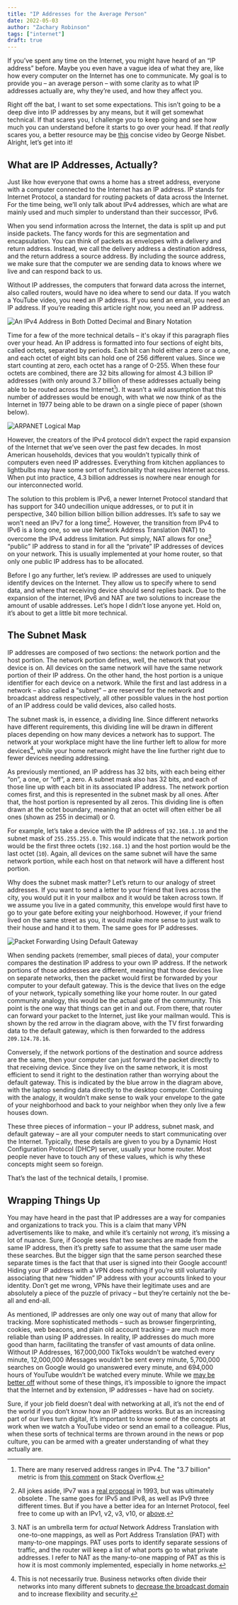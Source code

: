 ```yaml
---
title: "IP Addresses for the Average Person"
date: 2022-05-03
author: "Zachary Robinson"
tags: ["internet"]
draft: true
---
```


If you’ve spent any time on the Internet, you might have heard of an “IP address” before. Maybe you even have a vague idea of what they are, like how every computer on the Internet has one to communicate. My goal is to provide you – an average person – with some clarity as to what IP addresses actually are, why they’re used, and how they affect you. 

Right off the bat, I want to set some expectations. This isn’t going to be a deep dive into IP addresses by any means, but it will get somewhat technical. If that scares you, I challenge you to keep going and see how much you can understand before it starts to go over your head. If that *really* scares you, a better resource may be [this](https://www.youtube.com/watch?v=7_-qWlvQQtY) concise video by George Nisbet. Alright, let’s get into it!

## What are IP Addresses, Actually?

Just like how everyone that owns a home has a street address, everyone with a computer connected to the Internet has an IP address. IP stands for Internet Protocol, a standard for routing packets of data across the Internet. For the time being, we’ll only talk about IPv4 addresses, which are what are mainly used and much simpler to understand than their successor, IPv6.

When you send information across the Internet, the data is split up and put inside packets. The fancy words for this are segmentation and encapsulation. You can think of packets as envelopes with a delivery and return address. Instead, we call the delivery address a destination address, and the return address a source address. By including the source address, we make sure that the computer we are sending data to knows where we live and can respond back to us.

Without IP addresses, the computers that forward data across the internet, also called routers, would have no idea where to send our data. If you watch a YouTube video, you need an IP address. If you send an email, you need an IP address. If you’re reading this article right now, you need an IP address.

![An IPv4 Address in Both Dotted Decimal and Binary Notation](/posts/ip-addresses-for-the-average-person/images/dotted-decimal.jpg)

Time for a few of the more technical details – it's okay if this paragraph flies over your head. An IP address is formatted into four sections of eight bits, called octets, separated by periods. Each bit can hold either a zero or a one, and each octet of eight bits can hold one of 256 different values. Since we start counting at zero, each octet has a range of 0-255. When these four octets are combined, there are 32 bits allowing for almost 4.3 billion IP addresses (with only around 3.7 billion of these addresses actually being able to be routed across the Internet[^1]). It wasn’t a wild assumption that this number of addresses would be enough, with what we now think of as the Internet in 1977 being able to be drawn on a single piece of paper (shown below).

[^1]: There are many reserved address ranges in IPv4. The "3.7 billion" metric is from [this comment](https://stackoverflow.com/a/2437185/15938350) on Stack Overflow. 

![ARPANET Logical Map](/posts/ip-addresses-for-the-average-person/images/arpanet-edited.jpg)

However, the creators of the IPv4 protocol didn’t expect the rapid expansion of the Internet that we’ve seen over the past few decades. In most American households, devices that you wouldn’t typically think of computers even need IP addresses. Everything from kitchen appliances to lightbulbs may have some sort of functionality that requires Internet access. When put into practice, 4.3 billion addresses is nowhere near enough for our interconnected world.

The solution to this problem is IPv6, a newer Internet Protocol standard that has support for 340 undecillion unique addresses, or to put it in perspective, 340 billion billion billion billion addresses. It’s safe to say we won’t need an IPv7 for a long time[^2]. However, the transition from IPv4 to IPv6 is a long one, so we use Network Address Translation (NAT) to overcome the IPv4 address limitation. Put simply, NAT allows for one[^3] “public” IP address to stand in for all the “private” IP addresses of devices on your network. This is usually implemented at your home router, so that only one public IP address has to be allocated. 

[^2]: All jokes aside, IPv7 was a [real proposal](https://datatracker.ietf.org/doc/html/rfc1475) in 1993, but was ultimately obsolete . The same goes for IPv5 and IPv8, as well as IPv9 three different times. But if you have a better idea for an Internet Protocol, feel free to come up with an IPv1, v2, v3, v10, or [above](https://en.wikipedia.org/wiki/List_of_IP_version_numbers).

[^3]: NAT is an umbrella term for *actual* Network Address Translation with one-to-one mappings, as well as Port Address Translation (PAT) with many-to-one mappings. PAT uses ports to identify separate sessions of traffic, and the router will keep a list of what ports go to what private addresses. I refer to NAT as the many-to-one mapping of PAT as this is how it is most commonly implemented, especially in home networks.

Before I go any further, let’s review. IP addresses are used to uniquely identify devices on the Internet. They allow us to specify where to send data, and where that receiving device should send replies back. Due to the expansion of the internet, IPv6 and NAT are two solutions to increase the amount of usable addresses. Let’s hope I didn’t lose anyone yet. Hold on, it’s about to get a little bit more technical.

## The Subnet Mask

IP addresses are composed of two sections: the network portion and the host portion. The network portion defines, well, the network that your device is on. All devices on the same network will have the same network portion of their IP address. On the other hand, the host portion is a unique identifier for each device on a network. While the first and last address in a network – also called a “subnet” – are reserved for the network and broadcast address respectively, all other possible values in the host portion of an IP address could be valid devices, also called hosts.

The subnet mask is, in essence, a dividing line. Since different networks have different requirements, this dividing line will be drawn in different places depending on how many devices a network has to support. The network at your workplace might have the line further left to allow for more devices[^4], while your home network might have the line further right due to fewer devices needing addressing. 

[^4]: This is not necessarily true. Business networks often divide their networks into many different subnets to [decrease the broadcast domain](https://networklessons.com/cisco/ccna-routing-switching-icnd1-100-105/broadcast-domain) and to increase flexibility and security.

As previously mentioned, an IP address has 32 bits, with each being either “on”, a one, or “off”, a zero. A subnet mask also has 32 bits, and each of those line up with each bit in its associated IP address. The network portion comes first, and this is represented in the subnet mask by all ones. After that, the host portion is represented by all zeros. This dividing line is often drawn at the octet boundary, meaning that an octet will often either be all ones (shown as 255 in decimal) or 0.

For example, let’s take a device with the IP address of `192.168.1.10` and the subnet mask of `255.255.255.0`. This would indicate that the network portion would be the first three octets (`192.168.1`) and the host portion would be the last octet (`10`). Again, all devices on the same subnet will have the same network portion, while each host on that network will have a different host portion.

Why does the subnet mask matter? Let’s return to our analogy of street addresses. If you want to send a letter to your friend that lives across the city, you would put it in your mailbox and it would be taken across town. If we assume you live in a gated community, this envelope would first have to go to your gate before exiting your neighborhood. However, if your friend lived on the same street as you, it would make more sense to just walk to their house and hand it to them. The same goes for IP addresses.

![Packet Forwarding Using Default Gateway](/posts/ip-addresses-for-the-average-person/images/default-gateway-diagram.jpg)

When sending packets (remember, small pieces of data), your computer compares the destination IP address to your own IP address. If the network portions of those addresses are different, meaning that those devices live on separate networks, then the packet would first be forwarded by your computer to your default gateway. This is the device that lives on the edge of your network, typically something like your home router. In our gated community analogy, this would be the actual gate of the community. This point is the one way that things can get in and out. From there, that router can forward your packet to the Internet, just like your mailman would. This is shown by the red arrow in the diagram above, with the TV first forwarding data to the default gateway, which is then forwarded to the address `209.124.78.16`.

Conversely, if the network portions of the destination and source address are the same, then your computer can just forward the packet directly to that receiving device. Since they live on the same network, it is most efficient to send it right to the destination rather than worrying about the default gateway. This is indicated by the blue arrow in the diagram above, with the laptop sending data directly to the desktop computer. Continuing with the analogy, it wouldn’t make sense to walk your envelope to the gate of your neighborhood and back to your neighbor when they only live a few houses down.

These three pieces of information – your IP address, subnet mask, and default gateway – are all your computer needs to start communicating over the Internet. Typically, these details are given to you by a Dynamic Host Configuration Protocol (DHCP) server, usually your home router. Most people never have to touch any of these values, which is why these concepts might seem so foreign.

That’s the last of the technical details, I promise. 

## Wrapping Things Up

You may have heard in the past that IP addresses are a way for companies and organizations to track you. This is a claim that many VPN advertisements like to make, and while it’s certainly not *wrong*, it’s missing a lot of nuance. Sure, if Google sees that two searches are made from the same IP address, then it’s pretty safe to assume that the same user made these searches. But the bigger sign that the same person searched these separate times is the fact that that user is signed into their Google account! Hiding your IP address with a VPN does nothing if you’re still voluntarily associating that new “hidden” IP address with your accounts linked to your identity. Don’t get me wrong, VPNs have their legitimate uses and are absolutely a piece of the puzzle of privacy – but they’re certainly not the be-all and end-all.

As mentioned, IP addresses are only one way out of many that allow for tracking. More sophisticated methods – such as browser fingerprinting, cookies, web beacons, and plain old account tracking – are much more reliable than using IP addresses. In reality, IP addresses do much more good than harm, facilitating the transfer of vast amounts of data online. Without IP Addresses, 167,000,000 TikToks wouldn’t be watched every minute, 12,000,000 iMessages wouldn’t be sent every minute, 5,700,000 searches on Google would go unanswered every minute, and 694,000 hours of YouTube wouldn’t be watched every minute. While we [may be better off](https://zsrobinson.com/posts/the-case-for-slower-internet/) without some of these things, it’s impossible to ignore the impact that the Internet  and by extension, IP addresses – have had on society.

[^5]: These figures are from [Statista](https://www.statista.com/statistics/195140/new-user-generated-content-uploaded-by-users-per-minute/).

Sure, if your job field doesn’t deal with networking at all, it’s not the end of the world if you don’t know how an IP address works. But as an increasing part of our lives turn digital, it’s important to know some of the concepts at work when we watch a YouTube video or send an email to a colleague. Plus, when these sorts of technical terms are thrown around in the news or pop culture, you can be armed with a greater understanding of what they actually are.
